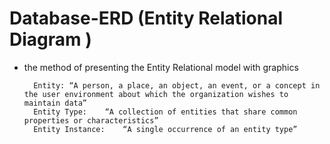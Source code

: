 # Database-ERD (Entity Relational Diagram )

- the method of presenting the Entity Relational model with graphics

        Entity:	“A person, a place, an object, an event, or a concept in the user environment about which the organization wishes to                    maintain data”  
        Entity Type:	“A collection of entities that share common properties or characteristics” 
        Entity Instance:	“A single occurrence of an entity type” 
